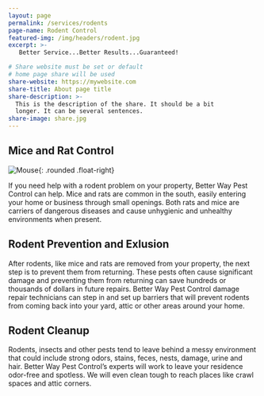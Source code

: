 ```yaml
---
layout: page
permalink: /services/rodents
page-name: Rodent Control
featured-img: /img/headers/rodent.jpg
excerpt: >-
   Better Service...Better Results...Guaranteed!

# Share website must be set or default
# home page share will be used
share-website: https://mywebsite.com
share-title: About page title
share-description: >-
  This is the description of the share. It should be a bit
  longer. It can be several sentences.
share-image: share.jpg
---
```


## Mice and Rat Control

![Mouse](/img/post/mouse-1.jpg){: .rounded .float-right}

If you need help with a rodent problem on your property, Better Way Pest Control can help. Mice and rats are common in the south, easily entering your home or business through small openings. Both rats and mice are carriers of dangerous diseases and cause unhygienic and unhealthy environments when present.

## Rodent Prevention and Exlusion

After rodents, like mice and rats are removed from your property, the next step is to prevent them from returning. These pests often cause significant damage and preventing them from returning can save hundreds or thousands of dollars in future repairs. Better Way Pest Control damage repair technicians can step in and set up barriers that will prevent rodents from coming back into your yard, attic or other areas around your home.

## Rodent Cleanup

Rodents, insects and other pests tend to leave behind a messy environment that could include strong odors, stains, feces, nests, damage, urine and hair. Better Way Pest Control’s experts will work to leave your residence odor-free and spotless. We will even clean tough to reach places like crawl spaces and attic corners.

